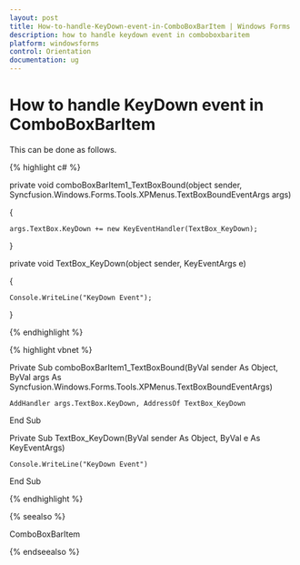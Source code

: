 ```yaml
---
layout: post
title: How-to-handle-KeyDown-event-in-ComboBoxBarItem | Windows Forms | Syncfusion
description: how to handle keydown event in comboboxbaritem
platform: windowsforms
control: Orientation
documentation: ug
---
```


# How to handle KeyDown event in ComboBoxBarItem

This can be done as follows.

{% highlight c# %}


private void comboBoxBarItem1_TextBoxBound(object sender, Syncfusion.Windows.Forms.Tools.XPMenus.TextBoxBoundEventArgs args)

{

    args.TextBox.KeyDown += new KeyEventHandler(TextBox_KeyDown);

}



private void TextBox_KeyDown(object sender, KeyEventArgs e)

{

    Console.WriteLine("KeyDown Event");

}

{% endhighlight %}

{% highlight vbnet %}



Private Sub comboBoxBarItem1_TextBoxBound(ByVal sender As Object, ByVal args As Syncfusion.Windows.Forms.Tools.XPMenus.TextBoxBoundEventArgs)

    AddHandler args.TextBox.KeyDown, AddressOf TextBox_KeyDown

End Sub



Private Sub TextBox_KeyDown(ByVal sender As Object, ByVal e As KeyEventArgs)

    Console.WriteLine("KeyDown Event")

End Sub

{% endhighlight %}

{% seealso %}

ComboBoxBarItem

{% endseealso %}